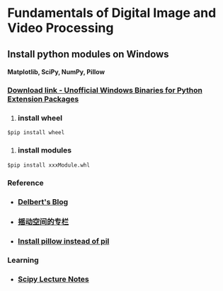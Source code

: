 Fundamentals of Digital Image and Video Processing
==================================================
Install python modules on Windows
---------------------------------
#### Matplotlib, SciPy, NumPy, Pillow
### [Download link - Unofficial Windows Binaries for Python Extension Packages](http://www.lfd.uci.edu/~gohlke/pythonlibs/)

1. ### install wheel
<code>$pip install wheel</code>
1. ### install modules
<code>$pip install xxxModule.whl </code>

### Reference
* ### [Delbert's Blog](http://delbert.me/archives/740.html)
* ### [摇动空间的专栏](http://blog.csdn.net/luo123n/article/details/10027557)
* ### [Install pillow instead of pil](http://stackoverflow.com/questions/20060096/installing-pil-with-pip)

### Learning
* ### [Scipy Lecture Notes](http://www.scipy-lectures.org/index.html)
